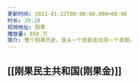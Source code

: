 ```yaml
---
更新时间: 2021-01-22T00:00:00.000+08:00
时长: 20:20
视频地址: 刚果
播放量: 850.万
简介: 整个刚果历史，是从一个悲剧走向另一个悲剧。
---
```

## [[刚果民主共和国(刚果金)]]

